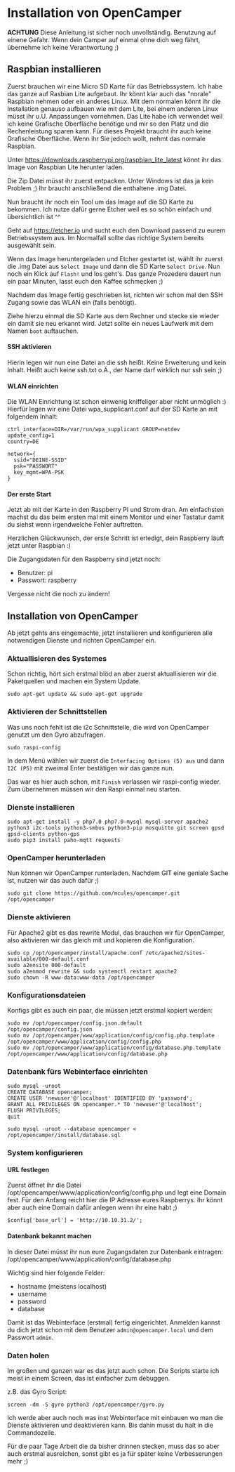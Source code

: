 # Installation von OpenCamper

**ACHTUNG**
Diese Anleitung ist sicher noch unvollständig. Benutzung auf einene Gefahr. Wenn dein Camper auf einmal ohne dich weg fährt, übernehme ich keine Verantwortung ;)

## Raspbian installieren
Zuerst brauchen wir eine Micro SD Karte für das Betriebssystem. Ich habe das ganze auf Rasbian Lite aufgebaut.
Ihr könnt klar auch das "norale" Raspbian nehmen oder ein anderes Linux. Mit dem normalen könnt ihr die Installation genauso aufbauen wie mit dem Lite, bei einem anderen Linux müsst ihr u.U. Anpassungen vornehmen.
Das Lite habe ich verwendet weil ich keine Grafische Oberfläche benötige und mir so den Platz und die Rechenleistung sparen kann.
Für dieses Projekt braucht ihr auch keine Grafische Oberfläche. Wenn ihr Sie jedoch wollt, nehmt das normale Raspbian.

Unter https://downloads.raspberrypi.org/raspbian_lite_latest könnt ihr das Image von Raspbian Lite herunter laden.

Die Zip Datei müsst ihr zuerst entpacken. Unter Windows ist das ja kein Problem ;)
Ihr braucht anschließend die enthaltene .img Datei.

Nun braucht ihr noch ein Tool um das Image auf die SD Karte zu bekommen. Ich nutze dafür gerne Etcher weil es so schön einfach und übersichtlich ist ^^

Geht auf https://etcher.io und sucht euch den Download passend zu eurem Betriebssystem aus. Im Normalfall sollte das richtige System bereits ausgewählt sein.

Wenn das Image heruntergeladen und Etcher gestartet ist, wählt ihr zuerst die .img Datei aus `Select Image` und dann die SD Karte `Select Drive`. Nun noch ein Klick auf `Flash!` und los geht's.
Das ganze Prozedere dauert nun ein paar Minuten, lasst euch den Kaffee schmecken ;)

Nachdem das Image fertig geschrieben ist, richten wir schon mal den SSH Zugang sowie das WLAN ein (falls benötigt).

Ziehe hierzu einmal die SD Karte aus dem Rechner und stecke sie wieder ein damit sie neu erkannt wird.
Jetzt sollte ein neues Laufwerk mit dem Namen `boot` auftauchen.

#### SSH aktivieren
Hierin legen wir nun eine Datei an die ssh heißt. Keine Erweiterung und kein Inhalt. Heißt auch keine ssh.txt o.Ä., der Name darf wirklich nur ssh sein ;)

#### WLAN einrichten
Die WLAN Einrichtung ist schon einwenig kniffeliger aber nicht unmöglich :)
Hierfür legen wir eine Datei wpa_supplicant.conf auf der SD Karte an mit folgendem Inhalt:
```
ctrl_interface=DIR=/var/run/wpa_supplicant GROUP=netdev
update_config=1
country=DE

network={
  ssid="DEINE-SSID"
  psk="PASSWORT"
  key_mgmt=WPA-PSK
}
```

#### Der erste Start
Jetzt ab mit der Karte in den Raspberry PI und Strom dran. Am einfachsten machst du das beim ersten mal mit einem Monitor und einer Tastatur damit du siehst wenn irgendwelche Fehler auftretten.

Herzlichen Glückwunsch, der erste Schritt ist erledigt, dein Raspberry läuft jetzt unter Raspbian :)

Die Zugangsdaten für den Raspberry sind jetzt noch:
* Benutzer: pi
* Passwort: raspberry

Vergesse nicht die noch zu ändern!

## Installation von OpenCamper
Ab jetzt gehts ans eingemachte, jetzt installieren und konfigurieren alle notwendigen Dienste und richten OpenCamper ein.

### Aktuallisieren des Systemes
Schon richtig, hört sich erstmal blöd an aber zuerst aktuallisieren wir die Paketquellen und machen ein System Update.
```
sudo apt-get update && sudo apt-get upgrade
```

### Aktivieren der Schnittstellen
Was uns noch fehlt ist die i2c Schnittstelle, die wird von OpenCamper genutzt um den Gyro abzufragen.
```
sudo raspi-config
```
In dem Menü wählen wir zuerst die `Interfacing Options (5) aus` und dann `I2C (P5)` mit zweimal Enter bestätigen wir das ganze nun.

Das war es hier auch schon, mit `Finish` verlassen wir raspi-config wieder.
Zum übernehmen müssen wir den Raspi einmal neu starten.

### Dienste installieren
```
sudo apt-get install -y php7.0 php7.0-mysql mysql-server apache2 python3 i2c-tools python3-smbus python3-pip mosquitto git screen gpsd gpsd-clients python-gps
sudo pip3 install paho-mqtt requests
```

### OpenCamper herunterladen
Nun können wir OpenCamper runterladen. Nachdem GIT eine geniale Sache ist, nutzen wir das auch dafür ;)
```
sudo git clone https://github.com/mcules/opencamper.git /opt/opencamper
```

### Dienste aktivieren
Für Apache2 gibt es das rewrite Modul, das brauchen wir für OpenCamper, also aktivieren wir das gleich mit und kopieren die Konfiguration.
```
sudo cp /opt/opencamper/install/apache.conf /etc/apache2/sites-available/000-default.conf
sudo a2ensite 000-default
sudo a2enmod rewrite && sudo systemctl restart apache2
sudo chown -R www-data:www-data /opt/opencamper
```

### Konfigurationsdateien
Konfigs gibt es auch ein paar, die müssen jetzt erstmal kopiert werden:
```
sudo mv /opt/opencamper/config.json.default /opt/opencamper/config.json
sudo mv /opt/opencamper/www/application/config/config.php.template /opt/opencamper/www/application/config/config.php
sudo mv /opt/opencamper/www/application/config/database.php.template /opt/opencamper/www/application/config/database.php
```

### Datenbank fürs Webinterface einrichten
```
sudo mysql -uroot
CREATE DATABASE opencamper;
CREATE USER 'newuser'@'localhost' IDENTIFIED BY 'password';
GRANT ALL PRIVILEGES ON opencamper.* TO 'newuser'@'localhost';
FLUSH PRIVILEGES;
quit
```
```
sudo mysql -uroot --database opencamper < /opt/opencamper/install/database.sql
```

### System konfigurieren
#### URL festlegen
Zuerst öffnet ihr die Datei /opt/opencamper/www/application/config/config.php und legt eine Domain fest. Für den Anfang reicht hier die IP Adresse eures Raspberrys. Ihr könnt aber auch eine Domain dafür anlegen wenn ihr eine habt ;)
```
$config['base_url'] = 'http://10.10.31.2/';
```

#### Datenbank bekannt machen
In dieser Datei müsst ihr nun eure Zugangsdaten zur Datenbank eintragen:
/opt/opencamper/www/application/config/database.php

Wichtig sind hier folgende Felder:
* hostname (meistens localhost)
* username
* password
* database

Damit ist das Webinterface (erstmal) fertig eingerichtet. Anmelden kannst du dich jetzt schon mit dem Benutzer `admin@opencamper.local` und dem Passwort `admin`.

### Daten holen
Im großen und ganzen war es das jetzt auch schon. Die Scripts starte ich meist in einem Screen, das ist einfacher zum debuggen.

z.B. das Gyro Script:
```
screen -dm -S gyro python3 /opt/opencamper/gyro.py
```

Ich werde aber auch noch was inst Webinterface mit einbauen wo man die Dienste aktivieren und deaktivieren kann.
Bis dahin musst du halt in die Commandozeile.

Für die paar Tage Arbeit die da bisher drinnen stecken, muss das so aber auch erstmal ausreichen, sonst gibt es ja für später keine Verbesserungen mehr ;)
